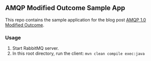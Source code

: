 ## AMQP Modified Outcome Sample App

This repo contains the sample application for the blog post [AMQP 1.0 Modified Outcome](https://rabbitmq.com/blog/2024/10/11/modified-outcome).

### Usage

1. Start RabbitMQ server.
2. In this root directory, run the client: `mvn clean compile exec:java`
